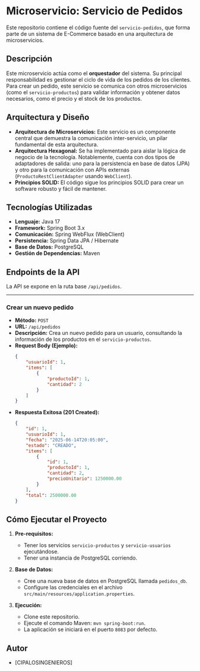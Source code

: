 # Microservicio: Servicio de Pedidos

Este repositorio contiene el código fuente del `servicio-pedidos`, que forma parte de un sistema de E-Commerce basado en una arquitectura de microservicios.

## Descripción

Este microservicio actúa como el **orquestador** del sistema. Su principal responsabilidad es gestionar el ciclo de vida de los pedidos de los clientes. Para crear un pedido, este servicio se comunica con otros microservicios (como el `servicio-productos`) para validar información y obtener datos necesarios, como el precio y el stock de los productos.

## Arquitectura y Diseño

-   **Arquitectura de Microservicios:** Este servicio es un componente central que demuestra la comunicación inter-servicio, un pilar fundamental de esta arquitectura.
-   **Arquitectura Hexagonal:** Se ha implementado para aislar la lógica de negocio de la tecnología. Notablemente, cuenta con dos tipos de adaptadores de salida: uno para la persistencia en base de datos (JPA) y otro para la comunicación con APIs externas (`ProductoRestClientAdapter` usando `WebClient`).
-   **Principios SOLID:** El código sigue los principios SOLID para crear un software robusto y fácil de mantener.

## Tecnologías Utilizadas

-   **Lenguaje:** Java 17
-   **Framework:** Spring Boot 3.x
-   **Comunicación:** Spring WebFlux (WebClient)
-   **Persistencia:** Spring Data JPA / Hibernate
-   **Base de Datos:** PostgreSQL
-   **Gestión de Dependencias:** Maven

## Endpoints de la API

La API se expone en la ruta base `/api/pedidos`.

---

### Crear un nuevo pedido

-   **Método:** `POST`
-   **URL:** `/api/pedidos`
-   **Descripción:** Crea un nuevo pedido para un usuario, consultando la información de los productos en el `servicio-productos`.
-   **Request Body (Ejemplo):**
    ```json
    {
        "usuarioId": 1,
        "items": [
            {
                "productoId": 1,
                "cantidad": 2
            }
        ]
    }
    ```
-   **Respuesta Exitosa (201 Created):**
    ```json
    {
        "id": 1,
        "usuarioId": 1,
        "fecha": "2025-06-14T20:05:00",
        "estado": "CREADO",
        "items": [
            {
                "id": 1,
                "productoId": 1,
                "cantidad": 2,
                "precioUnitario": 1250000.00
            }
        ],
        "total": 2500000.00
    }
    ```

## Cómo Ejecutar el Proyecto

1.  **Pre-requisitos:**
    * Tener los servicios `servicio-productos` y `servicio-usuarios` ejecutándose.
    * Tener una instancia de PostgreSQL corriendo.

2.  **Base de Datos:**
    * Cree una nueva base de datos en PostgreSQL llamada `pedidos_db`.
    * Configure las credenciales en el archivo `src/main/resources/application.properties`.

3.  **Ejecución:**
    * Clone este repositorio.
    * Ejecute el comando Maven: `mvn spring-boot:run`.
    * La aplicación se iniciará en el puerto `8083` por defecto.

## Autor

-   [CIPALOSINGENIEROS]
